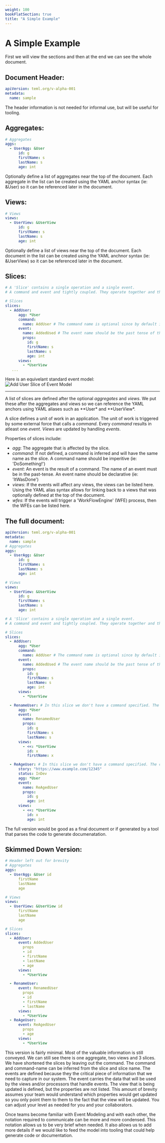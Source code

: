```yaml
---
weight: 100
bookFlatSection: true
title: "A Simple Example"
---
```


# A Simple Example

First we will view the sections and then at the end we can see the whole document.

## Document Header:

```yaml
apiVersion: teml.org/v-alpha-001
metadata:
  name: sample
```

The header information is not needed for informal use, but will be useful for tooling.

## Aggregates:

```yaml
# Aggregates
aggs:
  - UserAgg: &User
      id: g
      firstName: s
      lastName: s
      age: int
```

Optionally define a list of aggregates near the top of the document. Each aggregate in the list can be created using the YAML anchor syntax (ie: &User) so it can be referenced later in the document.

## Views:

```yaml
# Views
views:
  - UserView: &UserView
      id: g
      firstName: s
      lastName: s
      age: int
```

Optionally define a list of views near the top of the document. Each document in the list can be created using the YAML anchnor syntax (ie: &UserView) so it can be referenced later in the document.

## Slices:

```yaml
# A 'Slice' contains a single operation and a single event.
# A command and event and tightly coupled. They operate together and the event will never exist without the command. The command will never exist in a slice without the event.

# Slices
slices:
  - AddUser:
      agg: *User
      command:
        name: AddUser # The command name is optional since by default it will match the name of the Slice
      event:
        name: AddedUsed # The event name should be the past tense of the command
        props:
          id: g
          firstName: s
          lastName: s
          age: int
      views:
        - *UserView
   ...

```

Here is an equivelant standard event model:
![Add User Slice of Event Model](/addUser.png)

---

A list of slices are defined after the optional _aggregates_ and _views_. We put these after the aggregates and views so we can reference the YAML anchors using YAML aliases such as **User\* and **UserView\*.

A slice defines a unit of work in an application. The unit of work is triggered by some external force that calls a _command_. Every _command_ results in atleast one _event_. _Views_ are updated by handling _events_.

Properties of slices include:

- _agg_: <optional> The aggregate that is affected by the slice.
- _command_: <optional> If not defined, a command is inferred and will have the same name as the slice. A command name should be imperitive (ie: 'DoSomething!')
- _event_: <required> An event is the result of a command. The name of an event must be in the past-tense. An event name should be declarative (ie: 'ItWasDone')
- _views_: <optional> If the events will affect any views, the views can be listed here. Using the YAML alias syntax allows for linking back to a views that was optionally defined at the top of the document.
- _wfes_: <optional> If the events will trigger a 'WorkFlowEngine' (WFE) process, then the WFEs can be listed here.

## The full document:

```yaml
apiVersion: teml.org/v-alpha-001
metadata:
  name: sample
# Aggregates
aggs:
  - UserAgg: &User
      id: g
      firstName: s
      lastName: s
      age: int

# Views
views:
  - UserView: &UserView
      id: g
      firstName: s
      lastName: s
      age: int

# A 'Slice' contains a single operation and a single event.
# A command and event and tightly coupled. They operate together and the event will never exist without the command. The command will never exist in a slice without the event.

# Slices
slices:
  - AddUser:
      agg: *User
      command:
        name: AddUser # The command name is optional since by default it will match the name of the Slice
      event:
        name: AddedUsed # The event name should be the past tense of the command
        props:
          id: g
          firstName: s
          lastName: s
          age: int
      views:
        - *UserView

  - RenameUser: # In this slice we don't have a command specified. The command is inferred and will be named after the slice ('RenameUser' in this case)
      agg: *User
      event:
        name: RenamedUser
        props:
          id: g
          firstName: s
          lastName: s
      views:
        - <<: *UserView
          id: x
          firstName: x

  - ReAgeUser: # In this slice we don't have a command specified. The command is inferred and will be named after the slice ('RenameUser' in this case)
      story: "https://www.example.com/12345"
      status: InDev
      agg: *User
      event:
        name: ReAgedUser
        props:
          id: g
          age: int
      views:
        - <<: *UserView
          id: x
          age: int
```

The full version would be good as a final document or if generated by a tool that parses the code to generate documenatation.

## Skimmed Down Version:

```yaml
# Header left out for brevity
# Aggregates
aggs:
  - UserAgg: &User id
      firstName
      lastName
      age

# Views
views:
  - UserView: &UserView id
      firstName
      lastName
      age

# Slices
slices:
  - AddUser:
      event: AddedUser
        props
        - id
        - firstName
        - lastName
        - age
      views:
        - *UserView

  - RenameUser:
      event: RenamedUser
        props
        - id
        - firstName
        - lastName
      views:
        - *UserView
  - ReAgeUser:
      event: ReAgedUser
        props
        - age
      views:
        - *UserView
```

This version is fairly minimal. Most of the valuable information is still conveyed. We can still see there is one aggregate, two views and 3 slices. We have shortened the slices by leaving out the command. The command and command-name can be inferred from the slice and slice name. The events are defined because they the critical piece of information that we need to capture in our system. The event carries the data that will be used by the views and/or processors that handle events. The view that is being updated is defined, but the properties are not listed. This amount of brevity assumes your team would understand which properties would get updated so you only point them to them to the fact that the view will be updated. You can adjust your level as needed for you and your collaborators.

Once teams become familiar with Event Modeling and with each other, the notation required to communicate can be more and more condensed. This notation allows us to be very brief when needed. It also allows us to add more details if we would like to feed the model into tooling that could help generate code or documentation.

```

```
